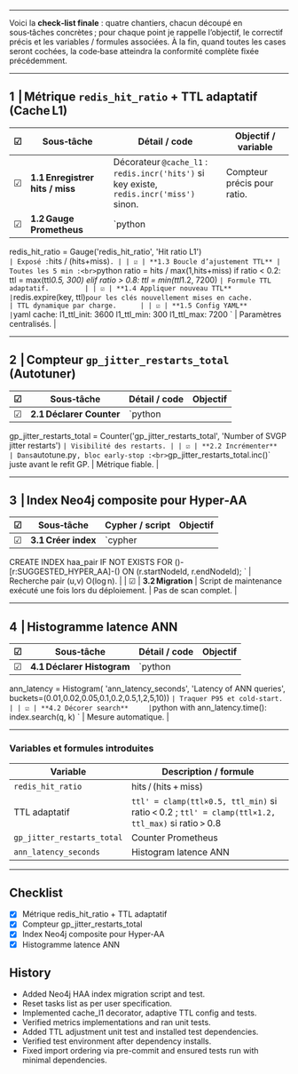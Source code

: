 ----------
Voici la **check‑list finale** : quatre chantiers, chacun découpé en sous‑tâches concrètes ; pour chaque point je rappelle l’objectif, le correctif précis et les variables / formules associées. À la fin, quand toutes les cases seront cochées, la code‑base atteindra la conformité complète fixée précédemment.

---

## 1  | Métrique `redis_hit_ratio` + TTL adaptatif (Cache L1)

| ☑ | Sous‑tâche                      | Détail / code                                                                                                                                          | Objectif / variable            |
| - | ------------------------------- | ------------------------------------------------------------------------------------------------------------------------------------------------------ | ------------------------------ |
| ☑ | **1.1 Enregistrer hits / miss** | Décorateur `@cache_l1` :<br>`redis.incr('hits')` si key existe,<br>`redis.incr('miss')` sinon.                                                         | Compteur précis pour ratio.    |
| ☑ | **1.2 Gauge Prometheus**        | `python
redis_hit_ratio = Gauge('redis_hit_ratio', 'Hit ratio L1')
`                                                                                 | Exposé : `hits / (hits+miss)`. |
| ☑ | **1.3 Boucle d’ajustement TTL** | Toutes les 5 min :<br>`python
ratio = hits / max(1,hits+miss)
if ratio < 0.2: ttl = max(ttl*0.5, 300)
elif ratio > 0.8: ttl = min(ttl*1.2, 7200)
` | Formule TTL adaptatif.         |
| ☑ | **1.4 Appliquer nouveau TTL**   | `redis.expire(key, ttl)` pour les clés nouvellement mises en cache.                                                                                    | TTL dynamique par charge.      |
| ☑ | **1.5 Config YAML**             | `yaml
cache:
  l1_ttl_init: 3600
  l1_ttl_min: 300
  l1_ttl_max: 7200
`                                                                           | Paramètres centralisés.        |

---

## 2  | Compteur `gp_jitter_restarts_total` (Autotuner)

| ☑ | Sous‑tâche               | Détail / code                                                                                                     | Objectif                 |
| - | ------------------------ | ----------------------------------------------------------------------------------------------------------------- | ------------------------ |
| ☑ | **2.1 Déclarer Counter** | `python
gp_jitter_restarts_total = Counter('gp_jitter_restarts_total',
    'Number of SVGP jitter restarts')
` | Visibilité des restarts. |
| ☑ | **2.2 Incrémenter**      | Dans `autotune.py`, bloc early‑stop :<br>`gp_jitter_restarts_total.inc()` juste avant le refit GP.                | Métrique fiable.         |

---

## 3  | Index Neo4j composite pour Hyper‑AA

| ☑ | Sous‑tâche          | Cypher / script                                                                                                     | Objectif                       |
| - | ------------------- | ------------------------------------------------------------------------------------------------------------------- | ------------------------------ |
| ☑ | **3.1 Créer index** | `cypher
CREATE INDEX haa_pair IF NOT EXISTS
FOR ()-[r:SUGGESTED_HYPER_AA]-()
ON (r.startNodeId, r.endNodeId);
` | Recherche pair (u,v) O(log n). |
| ☑ | **3.2 Migration**   | Script de maintenance exécuté une fois lors du déploiement.                                                         | Pas de scan complet.           |

---

## 4  | Histogramme latence ANN

| ☑ | Sous‑tâche                 | Détail / code                                                                                                                                 | Objectif                   |
| - | -------------------------- | --------------------------------------------------------------------------------------------------------------------------------------------- | -------------------------- |
| ☑ | **4.1 Déclarer Histogram** | `python
ann_latency = Histogram(
  'ann_latency_seconds',
  'Latency of ANN queries',
  buckets=(0.01,0.02,0.05,0.1,0.2,0.5,1,2,5,10))
` | Traquer P95 et cold‑start. |
| ☑ | **4.2 Décorer search**     | `python
with ann_latency.time():
    index.search(q, k)
`                                                                                  | Mesure automatique.        |

---

### Variables et formules introduites

| Variable                   | Description / formule                                                                             |
| -------------------------- | ------------------------------------------------------------------------------------------------- |
| `redis_hit_ratio`          | hits / (hits + miss)                                                                              |
| TTL adaptatif              | `ttl' = clamp(ttl×0.5, ttl_min)` si ratio < 0.2 ; `ttl' = clamp(ttl×1.2, ttl_max)` si ratio > 0.8 |
| `gp_jitter_restarts_total` | Counter Prometheus                                                                                |
| `ann_latency_seconds`      | Histogram latence ANN                                                                             |

---

## Checklist
- [x] Métrique redis_hit_ratio + TTL adaptatif
- [x] Compteur gp_jitter_restarts_total
- [x] Index Neo4j composite pour Hyper-AA
- [x] Histogramme latence ANN

## History
- Added Neo4j HAA index migration script and test.
- Reset tasks list as per user specification.
- Implemented cache_l1 decorator, adaptive TTL config and tests.
- Verified metrics implementations and ran unit tests.
- Added TTL adjustment unit test and installed test dependencies.
- Verified test environment after dependency installs.
- Fixed import ordering via pre-commit and ensured tests run with minimal dependencies.
